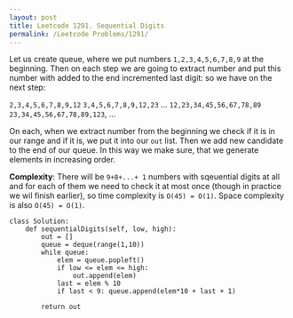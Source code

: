 ```yaml
---
layout: post
title: Leetcode 1291. Sequential Digits
permalink: /Leetcode Problems/1291/
---
```


Let us create queue, where we put numbers `1,2,3,4,5,6,7,8,9` at the beginning. Then on each step we are going to extract number and put this number with added to the end incremented last digit: so we have on the next step:

`2,3,4,5,6,7,8,9,12`
`3,4,5,6,7,8,9,12,23`
...
`12,23,34,45,56,67,78,89`
`23,34,45,56,67,78,89,123`,
...

On each, when we extract number from the beginning we check if it is in our range and if it is, we put it into our `out` list. Then we add new candidate to the end of our queue. In this way we make sure, that we generate elements in increasing order.

**Complexity**:  There will be `9+8+...+ 1` numbers with sqeuential digits at all and for each of them we need to check it at most once (though in practice we wil finish earlier), so time complexity is `O(45) = O(1)`. Space complexity is also `O(45) = O(1)`.

```
class Solution:
    def sequentialDigits(self, low, high):
        out = []
        queue = deque(range(1,10))
        while queue:
            elem = queue.popleft()
            if low <= elem <= high:
                out.append(elem)
            last = elem % 10
            if last < 9: queue.append(elem*10 + last + 1)
                    
        return out
```